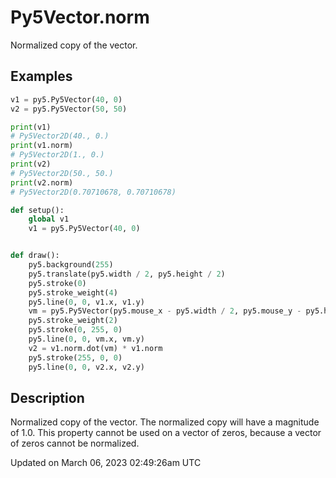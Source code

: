 # Py5Vector.norm

Normalized copy of the vector.

## Examples

<div class="example-table">

<div class="example-row"><div class="example-cell-image">

</div><div class="example-cell-code">

```python
v1 = py5.Py5Vector(40, 0)
v2 = py5.Py5Vector(50, 50)

print(v1)
# Py5Vector2D(40., 0.)
print(v1.norm)
# Py5Vector2D(1., 0.)
print(v2)
# Py5Vector2D(50., 50.)
print(v2.norm)
# Py5Vector2D(0.70710678, 0.70710678)
```

</div></div>

<div class="example-row"><div class="example-cell-image">

</div><div class="example-cell-code">

```python
def setup():
    global v1
    v1 = py5.Py5Vector(40, 0)


def draw():
    py5.background(255)
    py5.translate(py5.width / 2, py5.height / 2)
    py5.stroke(0)
    py5.stroke_weight(4)
    py5.line(0, 0, v1.x, v1.y)
    vm = py5.Py5Vector(py5.mouse_x - py5.width / 2, py5.mouse_y - py5.height / 2)
    py5.stroke_weight(2)
    py5.stroke(0, 255, 0)
    py5.line(0, 0, vm.x, vm.y)
    v2 = v1.norm.dot(vm) * v1.norm
    py5.stroke(255, 0, 0)
    py5.line(0, 0, v2.x, v2.y)
```

</div></div>

</div>

## Description

Normalized copy of the vector. The normalized copy will have a magnitude of 1.0. This property cannot be used on a vector of zeros, because a vector of zeros cannot be normalized.

Updated on March 06, 2023 02:49:26am UTC
